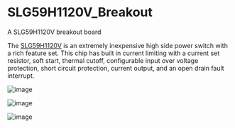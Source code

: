 # SLG59H1120V_Breakout
A SLG59H1120V breakout board

The [SLG59H1120V](https://www.digikey.com/product-detail/en/silego-technology/SLG59H1120V/1827-1055-1-ND/7562939) is an extremely inexpensive high side power switch with a rich feature set. This chip has built in current limiting with a current set resistor, soft start, thermal cutoff, configurable input over voltage protection, short circuit protection, current output, and an open drain fault interrupt.

![image](https://user-images.githubusercontent.com/4998806/39403984-1b436690-4b57-11e8-84af-6abaab4e2395.png)

![image](https://user-images.githubusercontent.com/4998806/39404029-f370596a-4b57-11e8-9d4c-b21da3a51be7.png)

![image](https://user-images.githubusercontent.com/4998806/39404030-f6ee3832-4b57-11e8-820c-ef7192733402.png)
